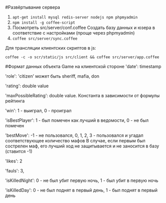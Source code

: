 #Развёртывание сервера
1. `apt-get install mysql redis-server nodejs npm phpmyadmin`
2. `npm install -g coffee-script`
3. Посмотреть src/server/conf.coffee
Создать базу данных и юзера в соответствие с настройками (проще через phpmyadmin)
4. `coffee src/server/sync.coffee`

Для трансляции клиентских скриптов в js:

`coffee -c -o scr/static/js src/client && coffee src/server/app.coffee`

#Формат данных объекта Game на клиентской стороне
'date': timestamp

'role': 'citizen' может быть sheriff, mafia, don

'rating': double value

'maxPossibleRating': double value. Константа в зависимости от формулы рейтинга

'win': 1 - выиграл, 0 - проиграл

'isBestPlayer': 1 - был помечен как лучший в ведомости, 0 - не был помечен

'bestMove':
-1 - не пользовался,
0, 1, 2, 3 - пользовался и угадал соответствующее количество мафов
В случае, если первым был сострелен маф, его лучший ход не защитывается и не заносится в базу (ставится -1)

'likes': 2

'fauls': 3,

'isKilledNight': 0 - не был убит первую ночь, 1 - был убит в первую ночь

'isKilledDay': 0 - не был поднят в первый день, 1 - был поднят в первый день